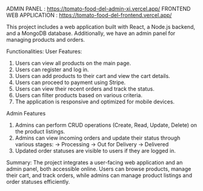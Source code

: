 ADMIN PANEL : https://tomato-food-del-admin-xi.vercel.app/
FRONTEND WEB APPLICATION : https://tomato-food-del-frontend.vercel.app/

This project includes a web application built with React, a Node.js backend, and a MongoDB database. Additionally, we have an admin panel for managing products and orders.

Functionalities:
User Features: 
1. Users can view all products on the main page.
2. Users can register and log in.
3. Users can add products to their cart and view the cart details.
4. Users can proceed to payment using Stripe.
5. Users can view their recent orders and track the status.
6. Users can filter products based on various criteria.
7. The application is responsive and optimized for mobile devices.
   
Admin Features
1. Admins can perform CRUD operations (Create, Read, Update, Delete) on the product listings.
2. Admins can view incoming orders and update their status through various stages:
 -> Processing
 -> Out for Delivery
 -> Delivered
4. Updated order statuses are visible to users if they are logged in.

Summary:
The project integrates a user-facing web application and an admin panel, both accessible online. Users can browse products, manage their cart, and track orders, while admins can manage product listings and order statuses efficiently.
